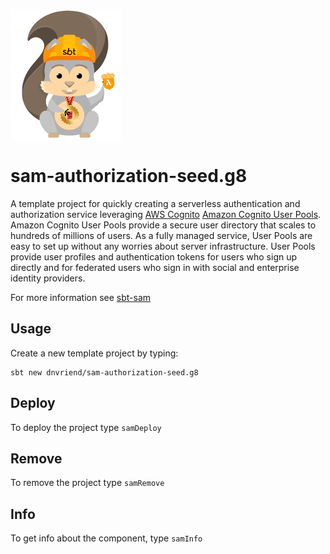 ![Logo image](img/sbtscalasamlogo_small.png)

# sam-authorization-seed.g8
A template project for quickly creating a serverless authentication and authorization service leveraging [AWS Cognito](https://aws.amazon.com/cognito/) 
[Amazon Cognito User Pools](https://docs.aws.amazon.com/cognito/latest/developerguide/cognito-user-identity-pools.html). 
Amazon Cognito User Pools provide a secure user directory that scales to hundreds of millions of users. As a fully managed service, 
User Pools are easy to set up without any worries about server infrastructure. User Pools provide user profiles and authentication 
tokens for users who sign up directly and for federated users who sign in with social and enterprise identity providers.

For more information see [sbt-sam](https://github.com/dnvriend/sbt-sam)

## Usage
Create a new template project by typing:

```
sbt new dnvriend/sam-authorization-seed.g8
```

## Deploy
To deploy the project type `samDeploy`

## Remove
To remove the project type `samRemove`

## Info
To get info about the component, type `samInfo`
